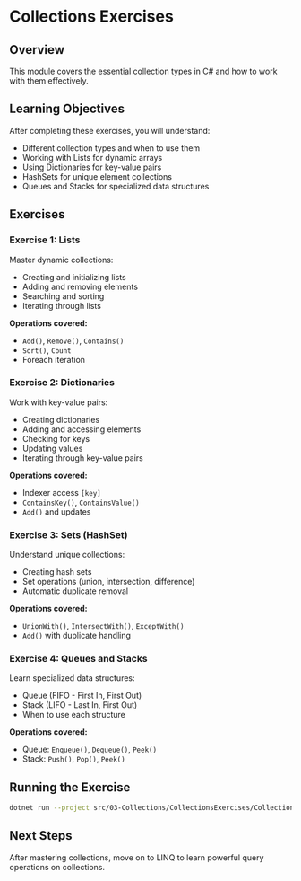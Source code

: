 # Collections Exercises

## Overview
This module covers the essential collection types in C# and how to work with them effectively.

## Learning Objectives
After completing these exercises, you will understand:
- Different collection types and when to use them
- Working with Lists for dynamic arrays
- Using Dictionaries for key-value pairs
- HashSets for unique element collections
- Queues and Stacks for specialized data structures

## Exercises

### Exercise 1: Lists
Master dynamic collections:
- Creating and initializing lists
- Adding and removing elements
- Searching and sorting
- Iterating through lists

**Operations covered:**
- `Add()`, `Remove()`, `Contains()`
- `Sort()`, `Count`
- Foreach iteration

### Exercise 2: Dictionaries
Work with key-value pairs:
- Creating dictionaries
- Adding and accessing elements
- Checking for keys
- Updating values
- Iterating through key-value pairs

**Operations covered:**
- Indexer access `[key]`
- `ContainsKey()`, `ContainsValue()`
- `Add()` and updates

### Exercise 3: Sets (HashSet)
Understand unique collections:
- Creating hash sets
- Set operations (union, intersection, difference)
- Automatic duplicate removal

**Operations covered:**
- `UnionWith()`, `IntersectWith()`, `ExceptWith()`
- `Add()` with duplicate handling

### Exercise 4: Queues and Stacks
Learn specialized data structures:
- Queue (FIFO - First In, First Out)
- Stack (LIFO - Last In, First Out)
- When to use each structure

**Operations covered:**
- Queue: `Enqueue()`, `Dequeue()`, `Peek()`
- Stack: `Push()`, `Pop()`, `Peek()`

## Running the Exercise
```bash
dotnet run --project src/03-Collections/CollectionsExercises/CollectionsExercises.csproj
```

## Next Steps
After mastering collections, move on to LINQ to learn powerful query operations on collections.
